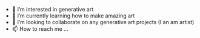 
- 👀 I’m interested in generative art
- 🌱 I’m currently learning how to make amazing art 
- 💞️ I’m looking to collaborate on any generative art projects (I an am artist)
- 📫 How to reach me ...

